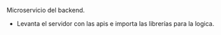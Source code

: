 Microservicio del backend.
- Levanta el servidor con las apis e importa las librerías para la logica.
